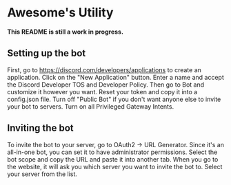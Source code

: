 # Awesome's Utility

**This README is still a work in progress.**

## Setting up the bot

First, go to https://discord.com/developers/applications to create an application. Click on the "New Application" button. Enter a name and accept the Discord Developer TOS and Developer Policy. Then go to Bot and customize it however you want. Reset your token and copy it into a config.json file. Turn off "Public Bot" if you don't want anyone else to invite your bot to servers. Turn on all Privileged Gateway Intents. 

## Inviting the bot
To invite the bot to your server, go to OAuth2 → URL Generator. Since it's an all-in-one bot, you can set it to have administrator permissions. Select the bot scope and copy the URL and paste it into another tab. When you go to the website, it will ask you which server you want to invite the bot to. Select your server from the list.
